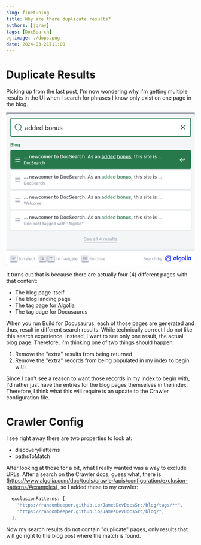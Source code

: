 ```yaml
---
slug: finetuning
title: Why are there duplicate results?
authors: [jgray]
tags: [DocSearch]
og:image: ./dups.png
date: 2024-03-21T11:00
---
```


# Duplicate Results

Picking up from the last post, I'm now wondering why I'm getting multiple results in the UI when I search for phrases I know only exist on one page in the blog.

![Duplicate Results](./dups.png)

<!--truncate-->

It turns out that is because there are actually four (4) different pages with that content:

* The blog page itself
* The blog landing page
* The tag page for Algolia
* The tag page for Docusaurus

When you run Build for Docusaurus, each of those pages are generated and thus, result in different search results. While technically correct I do not like this search experience. Instead, I want to see only one result, the actual blog page. Therefore, I'm thinking one of two things should happen:

1. Remove the "extra" results from being returned
1. Remove the "extra" records from being populated in my index to begin with

Since I can't see a reason to want those records in my index to begin with, I'd rather just have the entries for the blog pages themselves in the index. Therefore, I think what this will require is an update to the Crawler configuration file.

# Crawler Config

I see right away there are two properties to look at:

* discoveryPatterns
* pathsToMatch

After looking at those for a bit, what I really wanted was a way to exclude URLs. After a search on the Crawler docs, guess what, there is (https://www.algolia.com/doc/tools/crawler/apis/configuration/exclusion-patterns/#examples), so I added these to my crawler:

```js
  exclusionPatterns: [
    "https://randombeeper.github.io/JamesDevDocsSrc/blog/tags/**",
    "https://randombeeper.github.io/JamesDevDocsSrc/blog/",
  ],
```

Now my search results do not contain "duplicate" pages, only results that will go right to the blog post where the match is found.